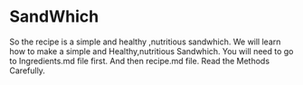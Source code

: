 # SandWhich

So the recipe is a simple and healthy ,nutritious sandwhich.
We will learn how to make a simple and Healthy,nutritious Sandwhich.
You will need to go to  Ingredients.md file first.
And then recipe.md file.
Read the Methods Carefully.

